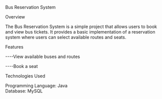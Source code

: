 Bus Reservation System

Overview

The Bus Reservation System is a simple project that allows users to book and view bus tickets. It provides a basic implementation of a reservation system where users can select available routes and seats.

Features

----View available buses and routes

----Book a seat

Technologies Used

Programming Language:  Java       
     Database: MySQL 
